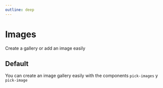```yaml
---
outline: deep
---
```


<script setup lang="ts">
  import { pickImage,pickImages } from '@elonehoo/pick'
</script>

# Images

Create a gallery or add an image easily

## Default

You can create an image gallery easily with the components `pick-images` y `pick-image`

<div class="con-example-images">
  <pick-images>
    <pick-image :key="index" :src="`https://picsum.photos/400/400?image=3${index}`" v-for="(image, index) in 9" :alter="image" />
    <pick-image :key="index" :src="`https://picsum.photos/400/400?image=4${index}`" v-for="(image, index) in 7" :alter="image" />
  </pick-images>
</div>

<style scoped>
.con-example-images {
  max-height: 500px;
  overflow: auto;
}
</style>
